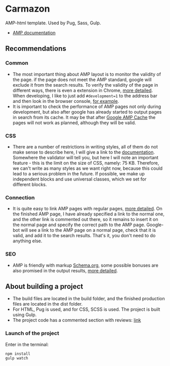 # Carmazon

AMP-html template. Used by Pug, Sass, Gulp.

- [AMP documentation](https://amp.dev/)

## Recommendations

### Common

- The most important thing about AMP layout is to monitor the validity of the page. if the page does not meet the AMP standard, google will exclude it from the search results. To verify the validity of the page in different ways, there is even a extension in Chrome, [more detailed](https://amp.dev/documentation/guides-and-tutorials/learn/validation-workflow/validate_amp/). When developing, I like to just add `#development=1` to the address bar and then look in the browser console, [for example](https://alexkazakov.info/layout/carmazon/home-video-infographics.html#development=1).
- It is important to check the performance of AMP pages not only during development, but also after google has already started to output pages in search from its cache. It may be that after [Google AMP Cache](https://developers.google.com/amp/cache/?hl=ru) the pages will not work as planned, although they will be valid.

### CSS

- There are a number of restrictions in writing styles, all of them do not make sense to describe here, I will give a link to the [documentation](https://amp.dev/documentation/guides-and-tutorials/develop/style_and_layout/). Somewhere the validator will tell you, but here I will note an important feature - this is the limit on the size of CSS, namely: 75 KB. Therefore, we can't write as many styles as we want right now, because this could lead to a serious problem in the future. If possible, we make up independent blocks and use universal classes, which we set for different blocks.

### Connection

- It is quite easy to link AMP pages with regular pages, [more detailed](https://amp.dev/documentation/guides-and-tutorials/optimize-and-measure/discovery/?format=websites). On the finished AMP page, I have already specified a link to the normal one, and the other link is commented out there, so it remains to insert it on the normal page and specify the correct path to the AMP page. Google-bot will see a link to the AMP page on a normal page, check that it is valid, and add it to the search results. That's it, you don't need to do anything else.

### SЕО

- AMP is friendly with markup [Schema.org](https://amp.dev/documentation/guides-and-tutorials/optimize-and-measure/discovery#use-schema.org-for-most-search-engines), some possible bonuses are also promised in the output results, [more detailed](https://developers.google.com/search/docs/guides/about-amp).

## About building a project

- The build files are located in the build folder, and the finished production files are located in the dist folder.
- For HTML, Pug is used, and for CSS, SCSS is used. The project is built using Gulp.
- The project code has a commented section with reviews: [link](https://bit.ly/39ymSP5)

### Launch of the project

Enter in the terminal:

```
npm install
gulp watch
```
